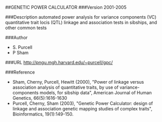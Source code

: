 ##GENETIC POWER CALCULATOR
###Version
2001-2005

###Description
automated power analysis for variance components (VC) quantitative trait locis (QTL) linkage and association tests in sibships, and other common tests

###Author
* S. Purcell
* P Sham

###URL
http://pngu.mgh.harvard.edu/~purcell/gpc/

###Reference
* Sham, Cherny, Purcell, Hewitt (2000), "Power of linkage versus association analysis of quantitative traits, by use of variance-components models, for sibship data", American Journal of Human Genetics, 66(5):1616-1630
* Purcell, Cherny, Sham (2003), "Genetic Power Calculator: design of linkage and association genetic mapping studies of complex traits", Bioinformatics, 19(1):149-150.


